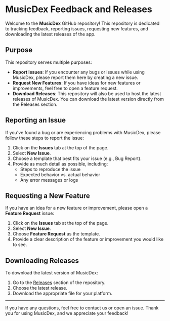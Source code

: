 # MusicDex Feedback and Releases

Welcome to the **MusicDex** GitHub repository! This repository is dedicated to tracking feedback, reporting issues, requesting new features, and downloading the latest releases of the app.

## Purpose

This repository serves multiple purposes:

- **Report Issues**: If you encounter any bugs or issues while using MusicDex, please report them here by creating a new issue.
- **Request New Features**: If you have ideas for new features or improvements, feel free to open a feature request.
- **Download Releases**: This repository will also be used to host the latest releases of MusicDex. You can download the latest version directly from the Releases section.

## Reporting an Issue

If you've found a bug or are experiencing problems with MusicDex, please follow these steps to report the issue:

1. Click on the **Issues** tab at the top of the page.
2. Select **New Issue**.
3. Choose a template that best fits your issue (e.g., Bug Report).
4. Provide as much detail as possible, including:
   - Steps to reproduce the issue
   - Expected behavior vs. actual behavior
   - Any error messages or logs

## Requesting a New Feature

If you have an idea for a new feature or improvement, please open a **Feature Request** issue:

1. Click on the **Issues** tab at the top of the page.
2. Select **New Issue**.
3. Choose **Feature Request** as the template.
4. Provide a clear description of the feature or improvement you would like to see.

## Downloading Releases

To download the latest version of MusicDex:

1. Go to the [Releases](https://github.com/duhnnie/MusicDex-Desktop-Releases/releases) section of the repository.
2. Choose the latest release.
3. Download the appropriate file for your platform.

---

If you have any questions, feel free to contact us or open an issue. Thank you for using MusicDex, and we appreciate your feedback!

